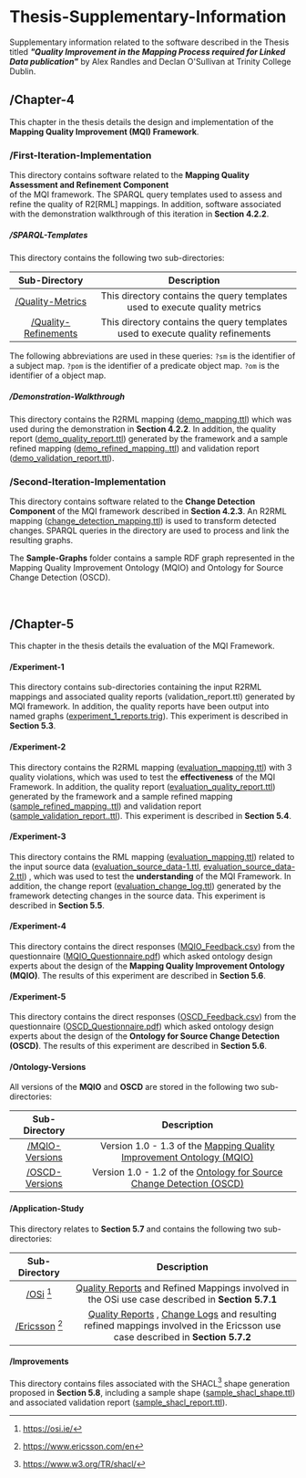 # Thesis-Supplementary-Information
Supplementary information related to the software described in 
the Thesis titled 
***"Quality Improvement in the Mapping Process required
for Linked Data publication"*** by Alex Randles and Declan
O'Sullivan at Trinity College Dublin.

## /Chapter-4
This chapter in the thesis details the design and implementation 
of the **Mapping Quality Improvement (MQI) Framework**.
### /First-Iteration-Implementation
This directory contains software related to the 
**Mapping Quality Assessment and Refinement  Component**  
of the MQI framework. The SPARQL query templates used to 
assess and refine the quality 
of R2[RML] mappings. In addition, software associated 
with the demonstration walkthrough
of this iteration in **Section 4.2.2**.
##### /SPARQL-Templates
This directory contains the following two sub-directories:

| Sub-Directory        | Description| 
| :-------------:|:-------------:| 
| [/Quality-Metrics](./Chapter-4/First-Iteration-Implementation/SPARQL-Templates/Quality-Metrics)| This directory contains the query templates used to execute quality metrics | 
| [/Quality-Refinements](./Chapter-4/First-Iteration-Implementation/SPARQL-Templates/Quality-Refinements)| This directory contains the query templates used to execute quality refinements | 


The following abbreviations are used in these queries: 
`?sm` is the identifier of a subject map. 
`?pom` is the identifier of a predicate object map. 
`?om` is the identifier of a object map. 



##### /Demonstration-Walkthrough
This directory contains the R2RML mapping 
([demo_mapping.ttl](Chapter-4/First-Iteration-Implementation/Demonstration-Walkthrough/demo_mapping.ttl)) 
which was used during the demonstration in **Section 4.2.2**.
In addition, the quality report 
([demo_quality_report.ttl](Chapter-4/First-Iteration-Implementation/Demonstration-Walkthrough/demo_quality_report.ttl)) 
generated by the framework and a sample 
refined mapping
([demo_refined_mapping..ttl](Chapter-4/First-Iteration-Implementation/Demonstration-Walkthrough/demo_refined_mapping.ttl)) 
and validation report 
([demo_validation_report.ttl](Chapter-4/First-Iteration-Implementation/Demonstration-Walkthrough/demo_validation_report.ttl)).
 
 
### /Second-Iteration-Implementation
This directory contains software related to the 
**Change Detection Component** of the MQI framework described in **Section 4.2.3**. 
An R2RML mapping
([change_detection_mapping.ttl](./Chapter-4/Second-Iteration-Implementation/change_detection_mapping.ttl)) 
is used to transform detected changes. 
SPARQL queries in the directory are used to process and link the resulting graphs. 

The **Sample-Graphs** folder contains a sample RDF graph represented in the Mapping Quality Improvement Ontology (MQIO)
and Ontology for Source Change Detection (OSCD).


&nbsp;
&nbsp;
&nbsp;
&nbsp;
&nbsp;
&nbsp;

## /Chapter-5
This chapter in the thesis details the evaluation of the MQI Framework. 
#### /Experiment-1
This directory contains sub-directories
containing the input R2RML mappings and associated quality reports 
(validation_report.ttl) generated by MQI framework. In addition, 
the quality reports have been output into named graphs 
([experiment_1_reports.trig](./Chapter-5/Experiment-1/experiment_1_reports.trig)).
This experiment is described in **Section 5.3**. 
#### /Experiment-2
This directory contains the R2RML mapping 
([evaluation_mapping.ttl](./Chapter-5/Experiment-2/evaluation_mapping.ttl)) 
with 3 quality violations, which 
was used to test the **effectiveness** of the MQI Framework. 
In addition, the quality report 
([evaluation_quality_report.ttl](./Chapter-5/Experiment-2/evaluation_quality_report.ttl)) 
generated by the framework and a sample 
refined mapping
([sample_refined_mapping..ttl](./Chapter-5/Experiment-2/sample_refined_mapping.ttl)) 
and validation report 
([sample_validation_report..ttl](./Chapter-5/Experiment-2/sample_validation_report.ttl)).
This experiment is described in **Section 5.4**. 

#### /Experiment-3
This directory contains the RML mapping 
([evaluation_mapping.ttl](./Chapter-5/Experiment-3/evaluation_mapping.ttl)) 
related to the input source data ([evaluation_source_data-1.ttl](./Chapter-5/Experiment-3/evaluation_source_data-1.csv), [evaluation_source_data-2.ttl](./Chapter-5/Experiment-3/evaluation_source_data-2.csv))
, which was used to test the **understanding** of the MQI Framework. 
In addition, the change report
([evaluation_change_log.ttl](./Chapter-5/Experiment-3/evaluation_change_log.ttl)) 
generated by the framework detecting changes in the source data.
This experiment is described in **Section 5.5**. 

#### /Experiment-4
This directory contains the direct responses ([MQIO_Feedback.csv](./Chapter-5/Experiment-4/MQIO_Feedback.csv)) 
from the questionnaire ([MQIO_Questionnaire.pdf](./Chapter-5/Experiment-4/MQIO_Questionnaire.pdf)) 
which asked ontology design experts about the design of the 
**Mapping Quality Improvement Ontology (MQIO)**. 
The results of this experiment are described in **Section 5.6**. 


#### /Experiment-5
This directory contains the direct responses ([OSCD_Feedback.csv](./Chapter-5/Experiment-5/OSCD_Feedback.csv)) 
from the questionnaire ([OSCD_Questionnaire.pdf](./Chapter-5/Experiment-5/OSCD_Questionnaire.pdf)) 
which asked ontology design experts about the design of the 
**Ontology for Source Change Detection (OSCD)**. 
The results of this experiment are described in **Section 5.6**. 

#### /Ontology-Versions
All versions of the **MQIO** and **OSCD** are stored in the following two sub-directories:

| Sub-Directory        | Description| 
| :-------------:|:-------------:| 
| [/MQIO-Versions](./Chapter-5/Ontology-Versions/MQIO-Versions)| Version 1.0 - 1.3 of the [Mapping Quality Improvement Ontology (MQIO)](https://w3id.org/MQIO)| 
| [/OSCD-Versions](./Chapter-5/Ontology-Versions/OSCD-Versions)| Version 1.0 - 1.2 of the [Ontology for Source Change Detection (OSCD)](https://w3id.org/OSCD)| 
 

#### /Application-Study
This directory relates to **Section 5.7** and contains the following two sub-directories:

| Sub-Directory        | Description| 
| :-------------:|:-------------:| 
| [/OSi](./Chapter-5/Application-Study/OSi) [^1]| [Quality Reports](./Chapter-5/Application-Study/OSi) and Refined Mappings involved in the OSi use case described in **Section 5.7.1** | 
| [/Ericsson](./Chapter-5/Application-Study/Ericsson) [^2]| [Quality Reports](./Chapter-5/Application-Study/Ericsson/Mappings) , [Change Logs](./Chapter-5/Application-Study/Ericsson/Change-Logs) and resulting refined mappings involved in the Ericsson use case described in **Section 5.7.2** | 

#### /Improvements
This directory contains files associated with the SHACL[^3] shape generation proposed in **Section 5.8**,
including a sample shape ([sample_shacl_shape.ttl](./Chapter-5/Improvements/sample_shacl_shape.ttl)) 
and associated validation report ([sample_shacl_report.ttl](./Chapter-5/Improvements/sample_shacl_report.ttl)). 


[^1]: https://osi.ie/
[^2]: https://www.ericsson.com/en
[^3]: https://www.w3.org/TR/shacl/
